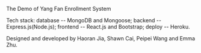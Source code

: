The Demo of Yang Fan Enrollment System

Tech stack: database -- MongoDB and Mongoose; backend -- Express.js(Node.js); frontend -- React.js and Bootstrap; deploy -- Heroku.

Designed and developed by Haoran Jia, Shawn Cai, Peipei Wang and Emma Zhu.
